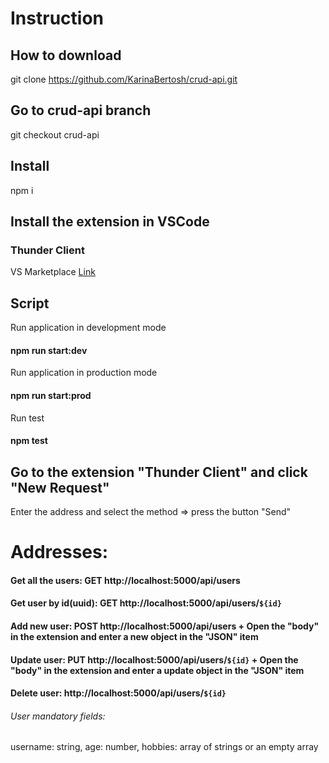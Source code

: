 # Instruction

## How to download

git clone https://github.com/KarinaBertosh/crud-api.git

## Go to crud-api branch

git checkout crud-api

## Install

npm i

## Install the extension in VSCode

### Thunder Client

VS Marketplace [Link](https://marketplace.visualstudio.com/items?itemName=rangav.vscode-thunder-client)

## Script

Run application in development mode

#### npm run start:dev

Run application in production mode

#### npm run start:prod

Run test

#### npm test

## Go to the extension "Thunder Client" and click "New Request"

Enter the address and select the method => press the button "Send"

# Addresses:

#### Get all the users: GET http://localhost:5000/api/users

#### Get user by id(uuid): GET http://localhost:5000/api/users/`${id}`

#### Add new user: POST http://localhost:5000/api/users + Open the "body" in the extension and enter a new object in the "JSON" item

#### Update user: PUT http://localhost:5000/api/users/`${id}` + Open the "body" in the extension and enter a update object in the "JSON" item

#### Delete user: http://localhost:5000/api/users/`${id}`

###### User mandatory fields:

username: string,
age: number,
hobbies: array of strings or an empty array
